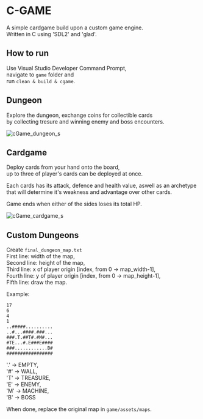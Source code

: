 # C-GAME

A simple cardgame build upon a custom game engine.\
Written in C using 'SDL2' and 'glad'.

## How to run

Use Visual Studio Developer Command Prompt,\
navigate to ```game``` folder and\
run ```clean & build & cgame```.

## Dungeon

Explore the dungeon, exchange coins for collectible cards\
by collecting tresure and winning enemy and boss encounters.

![cGame_dungeon_s](https://github.com/user-attachments/assets/ff72073b-9207-4f2f-8826-b9f363c23b8f)

## Cardgame

Deploy cards from your hand onto the board,\
up to three of player's cards can be deployed at once.

Each cards has its attack, defence and health value, aswell as an archetype\
that will determine it's weakness and advantage over other cards.

Game ends when either of the sides loses its total HP.

![cGame_cardgame_s](https://github.com/user-attachments/assets/7abd29b9-cc18-4d8c-9d91-2225939fe15c)


## Custom Dungeons

Create ```final_dungeon_map.txt```\
First line: width of the map,\
Second line: height of the map,\
Third line: x of player origin [index, from 0 -> map_width-1],\
Fourth line: y of player origin [index, from 0 -> map_height-1],\
Fifth line: draw the map.

Example:

```
17
6
4
1
..#####..........
..#...####.###...
###.T.##T#.#M#...
#TE...#.E###E####
###............B#
#################
```

'.' -> EMPTY,\
'#' -> WALL,\
'T' -> TREASURE,\
'E' -> ENEMY,\
'M' -> MACHINE,\
'B' -> BOSS

When done, replace the original map in ```game/assets/maps```.
